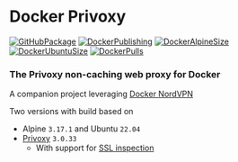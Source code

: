 # Docker Privoxy

[![GitHubPackage][GitHubPackageBadge]][GitHubPackageLink]
[![DockerPublishing][DockerPublishingBadge]][DockerLink]
[![DockerAlpineSize][DockerSizeAlpineBadge]][DockerLink]
[![DockerUbuntuSize][DockerSizeUbuntuBadge]][DockerLink]
[![DockerPulls][DockerPullsBadge]][DockerLink]

### The Privoxy non-caching web proxy for Docker

A companion project leveraging [Docker NordVPN](https://github.com/tmknight/docker-nordvpn)

Two versions with build based on

- Alpine `3.17.1` and Ubuntu `22.04`
- [Privoxy](https://www.privoxy.org/) `3.0.33`
  - With support for [SSL inspection](https://www.privoxy.org/faq/misc.html#SSL) 

[GitHubPackageBadge]: https://github.com/tmknight/docker-privoxy/actions/workflows/github-package.yml/badge.svg
[GitHubPackageLink]: https://github.com/tmknight/docker-privoxy/pkgs/container/privoxy
[DockerPublishingBadge]: https://github.com/tmknight/docker-privoxy/actions/workflows/docker-publish.yml/badge.svg
[DockerPullsBadge]: https://badgen.net/docker/pulls/tmknight88/privoxy?icon=docker&label=Docker+Pulls&labelColor=black&color=green
[DockerSizeAlpineBadge]: https://badgen.net/docker/size/tmknight88/privoxy/2023.01.16-alpine?icon=docker&label=Alpine+Size&labelColor=black&color=green
[DockerSizeUbuntuBadge]: https://badgen.net/docker/size/tmknight88/privoxy/2023.01.16-ubuntu?icon=docker&label=Ubuntu+Size&labelColor=black&color=green
[DockerLink]: https://hub.docker.com/r/tmknight88/privoxy
